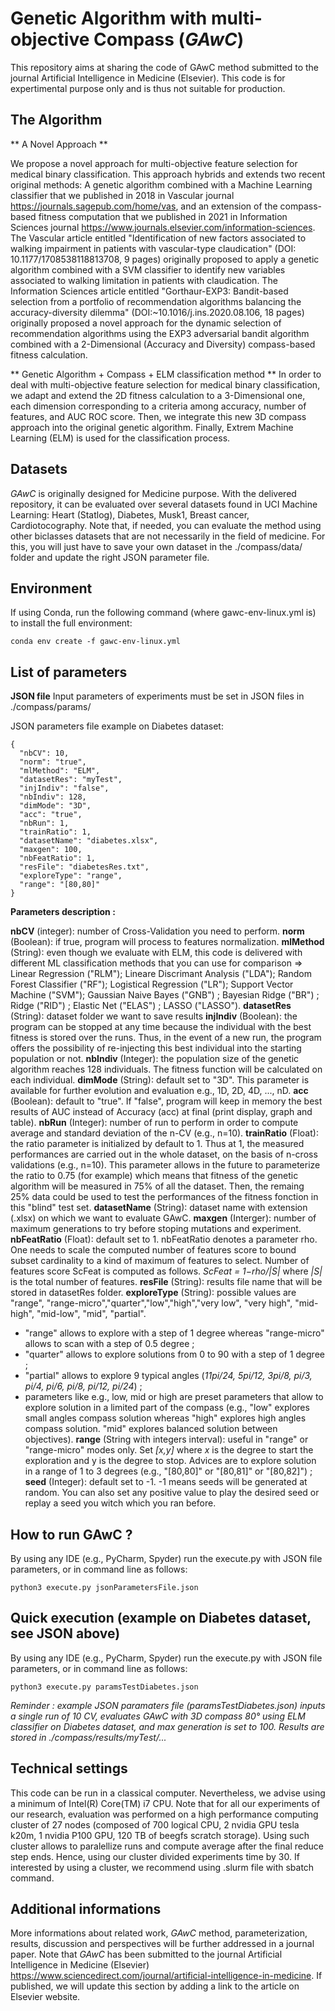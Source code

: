 # Genetic Algorithm with multi-objective Compass (*GAwC*)

This repository aims at sharing the code of GAwC method submitted to the journal Artificial Intelligence in Medicine (Elsevier). This code is for expertimental purpose only and is thus not suitable for production.

## The Algorithm

** A Novel Approach **

We propose a novel approach for multi-objective feature selection for medical binary classification. This approach hybrids and extends two recent original methods: A genetic algorithm combined with a Machine Learning classifier that we published in 2018 in Vascular journal https://journals.sagepub.com/home/vas, and an extension of the compass-based fitness computation that we published in 2021 in Information Sciences journal https://www.journals.elsevier.com/information-sciences. The Vascular article entitled "Identification of new factors associated to walking impairment in patients with vascular-type claudication" (DOI: 10.1177/1708538118813708, 9 pages) originally proposed to apply a genetic algorithm combined with a SVM classifier to identify new variables associated to walking limitation in patients with claudication. The Information Sciences article entitled "Gorthaur-EXP3: Bandit-based selection from a portfolio of recommendation algorithms balancing the accuracy-diversity dilemma" (DOI:~10.1016/j.ins.2020.08.106, 18 pages) originally proposed a novel approach for the dynamic selection of recommendation algorithms using the EXP3 adversarial bandit algorithm combined with a 2-Dimensional (Accuracy and Diversity) compass-based fitness calculation. 

** Genetic Algorithm + Compass + ELM classification method **
In order to deal with multi-objective feature selection for medical binary classification, we adapt and extend the 2D fitness calculation to a 3-Dimensional one, each dimension corresponding to a criteria among accuracy, number of features, and AUC ROC score. Then, we integrate this new 3D compass approach into the original genetic algorithm. Finally, Extrem Machine Learning (ELM) is used for the classification process.

## Datasets

*GAwC* is originally designed for Medicine purpose. With the delivered repository, it can be evaluated over several datasets found in UCI Machine Learning: Heart (Statlog), Diabetes, Musk1, Breast cancer, Cardiotocography. Note that, if needed, you can evaluate the method using other biclasses datasets that are not necessarily in the field of medicine. For this, you will just have to save your own dataset in the ./compass/data/ folder and update the right JSON parameter file.


## Environment
If using Conda, run the following command (where gawc-env-linux.yml is) to install the full environment:
```
conda env create -f gawc-env-linux.yml

```



## List of parameters

**JSON file**
Input parameters of experiments must be set in JSON files in ./compass/params/

JSON parameters file example on Diabetes dataset:
```
{
  "nbCV": 10,
  "norm": "true",
  "mlMethod": "ELM",
  "datasetRes": "myTest",
  "injIndiv": "false",
  "nbIndiv": 128,
  "dimMode": "3D",
  "acc": "true",
  "nbRun": 1,
  "trainRatio": 1,
  "datasetName": "diabetes.xlsx",
  "maxgen": 100,
  "nbFeatRatio": 1,
  "resFile": "diabetesRes.txt",
  "exploreType": "range",
  "range": "[80,80]"
}
```
**Parameters description :**

**nbCV** (integer): number of Cross-Validation you need to perform.
**norm** (Boolean): if true, program will process to features normalization.
**mlMethod** (String): even though we evaluate with ELM, this code is delivered with different ML classification methods that you can use for comparison => Linear Regression ("RLM"); Lineare Discrimant Analysis ("LDA"); Random Forest Classifier ("RF"); Logistical Regression ("LR"); Support Vector Machine ("SVM"); Gaussian Naive Bayes ("GNB") ; Bayesian Ridge ("BR") ;  Ridge ("RID") ; Elastic Net ("ELAS") ; LASSO ("LASSO").
**datasetRes** (String): dataset folder we want to save results
**injIndiv** (Boolean): the program can be stopped at any time because the individual with the best fitness is stored over the runs. Thus, in the event of a new run, the program offers the possibility of re-injecting this best individual into the starting population or not.
**nbIndiv** (Integer): the population size of the genetic algorithm reaches 128 individuals. The fitness function will be calculated on each individual.
**dimMode** (String): default set to "3D". This parameter is available for further evolution and evaluation e.g., 1D, 2D, 4D, ..., nD.
**acc** (Boolean): default to "true". If "false", program will keep in memory the best results of AUC instead of Accuracy (acc) at final (print display, graph and table).
**nbRun** (Integer): number of run to perform in order to compute average and standard deviation of the n-CV (e.g., n=10).
**trainRatio** (Float): the ratio parameter is initialized by default to 1. Thus at 1, the measured performances are carried out in the whole dataset, on the basis of n-cross validations (e.g., n=10). This parameter allows in the future to parameterize the ratio to 0.75 (for example) which means that fitness of the genetic algorithm will be measured in 75% of all the dataset. Then, the remaing 25% data could be used to test the performances of the fitness fonction in this "blind" test set.
**datasetName** (String): dataset name with extension (.xlsx) on which we want to evaluate GAwC.
**maxgen** (Interger): number of maximum generations to try before stoping mutations and experiment. 
**nbFeatRatio** (Float): default set to 1. nbFeatRatio denotes a parameter rho. One needs to scale the computed number of features score to bound subset cardinality to a kind of maximum of features to select. Number of features score ScFeat is computed as follows. *ScFeat = 1−rho/|S|* where *|S|* is the total number of features.
**resFile** (String): results file name that will be stored in datasetRes folder.
**exploreType** (String): possible values are "range", "range-micro","quarter","low","high","very low", "very high", "mid-high", "mid-low", "mid", "partial". 
- "range" allows to explore with a step of 1 degree whereas "range-micro" allows to scan with a step of 0.5 degree ; 
- "quarter" allows to explore solutions from 0 to 90 with a step of 1 degree ;
- "partial" allows to explore 9 typical angles (*11pi/24, 5pi/12, 3pi/8, pi/3, pi/4, pi/6, pi/8, pi/12, pi/24*) ;
- parameters like e.g., low, mid or high are preset parameters that allow to explore solution in a limited part of the compass (e.g., "low" explores small angles compass solution whereas "high" explores high angles compass solution. "mid" explores balanced solution between objectives).
**range** (String with integers interval): useful in "range" or "range-micro" modes only. Set *[x,y]* where *x* is the degree to start the exploration and y is the degree to stop. Advices are to explore solution in a range of 1 to 3 degrees (e.g., "[80,80]" or "[80,81]" or "[80,82]") ;
**seed** (Integer): default set to -1. -1 means seeds will be generated at random. You can also set any positive value to play the desired seed or replay a seed you witch which you ran before. 



## How to run GAwC ?

By using any IDE (e.g., PyCharm, Spyder) run the execute.py with JSON file parameters, or in command line as follows:
```
python3 execute.py jsonParametersFile.json

```


## Quick execution (example on Diabetes dataset, see JSON above)

By using any IDE (e.g., PyCharm, Spyder) run the execute.py with JSON file parameters, or in command line as follows:
```
python3 execute.py paramsTestDiabetes.json

```
*Reminder : example JSON paramaters file (paramsTestDiabetes.json) inputs a single run of 10 CV, evaluates GAwC with 3D compass 80° using ELM classifier on Diabetes dataset, and max generation is set to 100. Results are stored in ./compass/results/myTest/...* 

## Technical settings

This code can be run in a classical computer. Nevertheless, we advise using a minimum of Intel(R) Core(TM) i7 CPU. Note that for all our experiments of our research, evaluation was performed on a high performance computing cluster of 27 nodes (composed of 700 logical CPU, 2 nvidia GPU tesla k20m, 1 nvidia P100 GPU, 120 TB of beegfs scratch storage). Using such cluster allows to paralellize runs and compute average after the final reduce step ends. Hence, using our cluster divided experiments time by 30. If interested by using a cluster, we recommend using .slurm file with sbatch command. 

## Additional informations  
More informations about related work, *GAwC* method, parameterization, results, discussion and perspectives will be further addressed in a journal paper. Note that *GAwC* has been submitted to the journal Artificial Intelligence in Medicine (Elsevier) https://www.sciencedirect.com/journal/artificial-intelligence-in-medicine. If published, we will update this section by adding a link to the article on Elsevier website.

